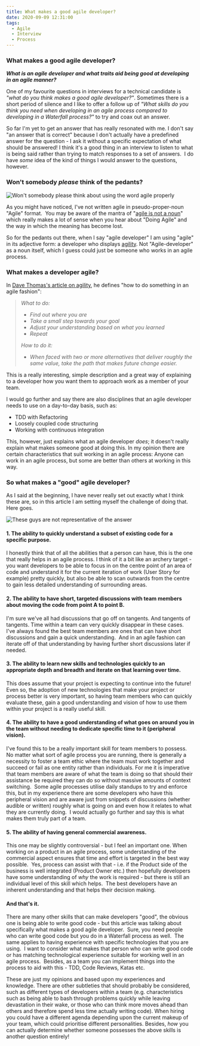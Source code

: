 ```yaml
---
title: What makes a good agile developer?
date: 2020-09-09 12:31:00
tags:
  - Agile
  - Interview
  - Process
---
```


### What makes a good agile developer?

**_What is an agile developer and what traits aid being good at developing in an agile manner?_**

One of my favourite questions in interviews for a technical candidate is _"what do you think makes a good agile developer?"_. Sometimes there is a short period of silence and I like to offer a follow up of _"What skills do you think you need when developing in an agile process compared to developing in a Waterfall process?"_ to try and coax out an answer.

So far I'm yet to get an answer that has really resonated with me. I don't say "an answer that is correct" because I don't actually have a predefined answer for the question - I ask it without a specific expectation of what should be answered! I think it's a good thing in an interview to listen to what is being said rather than trying to match responses to a set of answers.  I do have _some_ idea of the kind of things I would answer to the questions, however.

### Won't somebody _please_ think of the pedants?

![Won't somebody please think about using the word agile properly](somebody_please.jpg "Agile is a misused word!")

As you might have noticed, I've not written agile in pseudo-proper-noun "Agile" format.  You may be aware of the mantra of "[agile is not a noun](https://www.youtube.com/watch?v=a-BOSpxYJ9M)" which really makes a lot of sense when you hear about "Doing Agile" and the way in which the meaning has become lost.

So for the pedants out there, when I say "agile developer" I am using "agile" in its adjective form: a developer who displays [agility](https://pragdave.me/blog/2014/03/04/time-to-kill-agile.html). Not "Agile-developer" as a noun itself, which I guess could just be someone who works in an agile process.

### What makes a developer agile?

In [Dave Thomas's article on agility](https://pragdave.me/blog/2014/03/04/time-to-kill-agile.html), he defines "how to do something in an agile fashion":

> _What to do:_
>
> - _Find out where you are_
> - _Take a small step towards your goal_
> - _Adjust your understanding based on what you learned_
> - _Repeat_
>
> _How to do it:_
>
> - _When faced with two or more alternatives that deliver roughly the same value, take the path that makes future change easier._

This is a really interesting, simple description and a great way of explaining to a developer how you want them to approach work as a member of your team.

I would go further and say there are also disciplines that an agile developer needs to use on a day-to-day basis, such as:

- TDD with Refactoring
- Loosely coupled code structuring
- Working with continuous integration

This, however, just explains what an agile developer _does_; it doesn't really explain what makes someone good at doing this. In my opinion there are certain characteristics that suit working in an agile process: Anyone can work in an agile process, but some are better than others at working in this way.

### So what makes a "good" agile developer?

As I said at the beginning, I have never really set out exactly what I think these are, so in this article I am setting myself the challenge of doing that. Here goes.

![These guys are not representative of the answer](three-wise-monkeys-clipart-md.png "Source: https://creazilla.com/nodes/22044-three-wise-monkeys-clipart")

#### 1. The ability to quickly understand a subset of existing code for a specific purpose.

I honestly think that of all the abilities that a person can have, this is the one that really helps in an agile process. I think of it a bit like an archery target - you want developers to be able to focus in on the centre point of an area of code and understand it for the current iteration of work (User Story for example) pretty quickly, but also be able to scan outwards from the centre to gain less detailed understanding of surrounding areas.

#### 2. The ability to have short, targeted discussions with team members about moving the code from point A to point B.

I'm sure we've all had discussions that go off on tangents. And tangents of tangents. Time within a team can very quickly disappear in these cases.  I've always found the best team members are ones that can have short discussions and gain a quick understanding.  And in an agile fashion can iterate off of that understanding by having further short discussions later if needed.

#### 3. The ability to learn new skills and technologies quickly to an appropriate depth and breadth and iterate on that learning over time.

This does assume that your project is expecting to continue into the future!  Even so, the adoption of new technologies that make your project or process better is very important, so having team members who can quickly evaluate these, gain a good understanding and vision of how to use them within your project is a really useful skill.

#### 4. The ability to have a good understanding of what goes on around you in the team without needing to dedicate specific time to it (peripheral vision).

I've found this to be a really important skill for team members to possess.  No matter what sort of agile process you are running, there is generally a necessity to foster a team ethic where the team must work together and succeed or fail as one entity rather than individuals. For me it is imperative that team members are aware of what the team is doing so that should their assistance be required they can do so without massive amounts of context switching.  Some agile processes utilise daily standups to try and enforce this, but in my experience there are some developers who have this peripheral vision and are aware just from snippets of discussions (whether audible or written) roughly what is going on and even how it relates to what they are currently doing.  I would actually go further and say this is what makes them truly part of a team.

#### 5. The ability of having general commercial awareness.

This one may be slightly controversial - but I feel an important one. When working on a product in an agile process, some understanding of the commercial aspect ensures that time and effort is targeted in the best way possible.  Yes, process can assist with that - i.e. if the Product side of the business is well integrated (Product Owner etc.) then hopefully developers have some understanding of _why_ the work is required - but there is still an individual level of this skill which helps.  The best developers have an inherent understanding and that helps their decision making.

#### And that's it.

There are many other skills that can make developers "good", the obvious one is being able to write good code - but this article was talking about specifically what makes a good agile developer.  Sure, you need people who can write good code but you do in a Waterfall process as well.  The same applies to having experience with specific technologies that you are using.  I want to consider what makes that person who can write good code or has matching technological experience suitable for working well in an agile process.  Besides, as a team you can implement things into the process to aid with this - TDD, Code Reviews, Katas etc.

These are just my opinions and based upon my experiences and knowledge. There are other subtleties that should probably be considered, such as different types of developers within a team (e.g. characteristics such as being able to bash through problems quickly while leaving devastation in their wake, or those who can think more moves ahead than others and therefore spend less time actually writing code). When hiring you could have a different agenda depending upon the current makeup of your team, which could prioritise different personalities. Besides, _how_ you can actually determine whether someone possesses the above skills is another question entirely!
